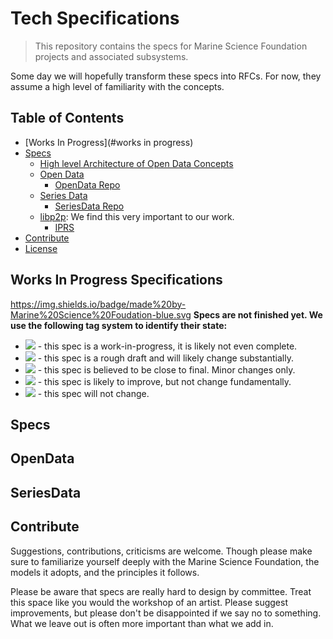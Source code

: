 # Tech Specifications

> This repository contains the specs for Marine Science Foundation projects and associated subsystems.

Some day we will hopefully transform these specs into RFCs. For now, they assume a high level of familiarity with the concepts.

## Table of Contents

- [Works In Progress](#works in progress)
- [Specs](#specs)
  - [High level Architecture of Open Data Concepts](#OpenData)
  - [Open Data](#OpenData) 
    - [OpenData Repo](https://github.com/MarineScienceFoundation/SeriesData)
  - [Series Data](#SeriesData) 
    - [SeriesData Repo](https://github.com/MarineScienceFoundation/SeriesData)
  - [libp2p](https://github.com/libp2p/specs): We find this very important to our work. 
    - [IPRS](https://github.com/libp2p/specs/blob/master/IPRS.md)
- [Contribute](#contribute)
- [License](#license)

## Works In Progress Specifications
https://img.shields.io/badge/made%20by-Marine%20Science%20Foudation-blue.svg
**Specs are not finished yet. We use the following tag system to identify their state:**

- ![](https://img.shields.io/badge/status-wip-orange.svg?style=flat-square) - this spec is a work-in-progress, it is likely not even complete.
- ![](https://img.shields.io/badge/status-draft-yellow.svg?style=flat-square) - this spec is a rough draft and will likely change substantially.
- ![](https://img.shields.io/badge/status-reliable-green.svg?style=flat-square) - this spec is believed to be close to final. Minor changes only.
- ![](https://img.shields.io/badge/status-stable-brightgreen.svg?style=flat-square) - this spec is likely to improve, but not change fundamentally.
- ![](https://img.shields.io/badge/status-permanent-blue.svg?style=flat-square) - this spec will not change.
## Specs
## OpenData
## SeriesData

## Contribute

Suggestions, contributions, criticisms are welcome. Though please make sure to familiarize yourself deeply with the Marine Science Foundation, the models it adopts, and the principles it follows.

Please be aware that specs are really hard to design by committee. Treat this space like you would the workshop of an artist. Please suggest improvements, but please don't be disappointed if we say no to something. What we leave out is often more important than what we add in.
